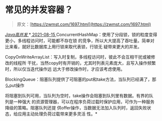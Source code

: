 <!--yml
category: 未分类
date: 0001-01-01 00:00:00
-->

# 常见的并发容器？

> 原文：[https://zwmst.com/1697.html](https://zwmst.com/1697.html)

   [ *Java高并发* ](https://zwmst.com/java%e9%ab%98%e5%b9%b6%e5%8f%91)*[ <time datetime="2021-08-15T16:15:19+08:00"> 2021-08-15 </time> ](https://zwmst.com/1697.html)  ConcurrentHashMap：使用了分段锁，锁的粒度变得更小，多线程访问时，可能都不存在锁 的竞争，所以大大提高了吞吐量。简单对比来看，就好比数据库上用行锁来取代表锁，行锁无 疑带来更大的并发。

CopyOnWriteArrayList：写入时复制，多线程访问时，彼此不会互相干扰或被修改的线程所 干扰，当然copy时有开销的，尤其时列表元素庞大，且写入操作频繁时，所以仅当迭代操作远 远大于修改操作时，才应该考虑使用。

BlockingQueue：阻塞队列提供了可阻塞的put和take方法，当队列已经满了，那么put操作

将阻塞到队列可用，当队列为空时，take操作会阻塞到队列里有数据。有界的队列是一种强大 的资源管理器，可以在程序负荷过载时保护应用，可作为一种服务降级的策略。阻塞队列还提 供offer操作，当数据无法加入队列时，返回失败状态，给应用主动处理负荷过载带来更多灵活 性。*